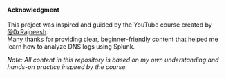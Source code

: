 #### Acknowledgment

This project was inspired and guided by the YouTube course created by [@0xRajneesh](https://www.youtube.com/@0xrajneesh).  
Many thanks for providing clear, beginner-friendly content that helped me learn how to analyze DNS logs using Splunk.

*Note: All content in this repository is based on my own understanding and hands-on practice inspired by the course.*
